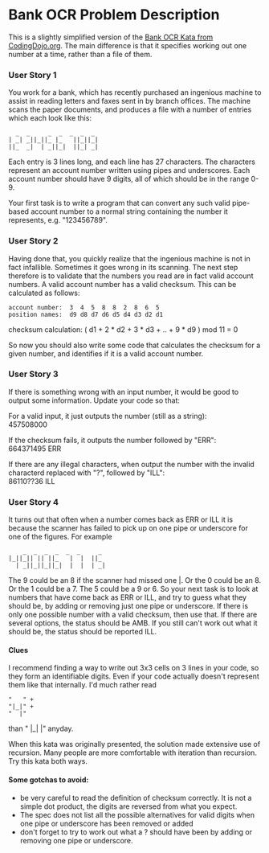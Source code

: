 # Bank OCR Problem Description

This is a slightly simplified version of the [Bank OCR Kata from CodingDojo.org](http://codingdojo.org/cgi-bin/index.pl?KataBankOCR).  The main difference is that it specifies working out one number at a time, rather than a file of them.

### User Story 1
You work for a bank, which has recently purchased an ingenious machine to assist in reading letters and faxes sent in by branch offices. The machine scans the paper documents, and produces a file with a number of entries which each look like this:

      _  _     _  _  _  _  _ 
    | _| _||_||_ |_   ||_||_| 
    ||_  _|  | _||_|  ||_| _|  

Each entry is 3 lines long, and each line has 27 characters. The characters represent an account number written using pipes and underscores. Each account number should have 9 digits, all of which should be in the range 0-9.

Your first task is to write a program that can convert any such valid pipe-based account number to a normal string containing the number it represents, e.g. "123456789".

### User Story 2

Having done that, you quickly realize that the ingenious machine is not in fact infallible. Sometimes it goes wrong in its scanning. The next step therefore is to validate that the numbers you read are in fact valid account numbers. A valid account number has a valid checksum. This can be calculated as follows:

    account number:  3  4  5  8  8  2  8  6  5  
    position names:  d9 d8 d7 d6 d5 d4 d3 d2 d1

checksum calculation:
( d1 + 2 * d2 + 3 * d3 + .. + 9 * d9 ) mod 11 = 0

So now you should also write some code that calculates the checksum for a given number, and identifies if it is a valid account number.

### User Story 3

If there is something wrong with an input number, it would be good to output some information.  Update your code so that:

For a valid input, it just outputs the number (still as a string):  
    457508000

If the checksum fails, it outputs the number followed by "ERR":  
    664371495 ERR
    
If there are any illegal characters, when output the number with the invalid characterd replaced with "?", followed by "ILL":  
    86110??36 ILL

### User Story 4

It turns out that often when a number comes back as ERR or ILL it is because the scanner has failed to pick up on one pipe or underscore for one of the figures. For example

        _  _  _  _  _  _     _ 
    |_||_|| || ||_   |  |  ||_ 
      | _||_||_||_|  |  |  | _| 

The 9 could be an 8 if the scanner had missed one |. Or the 0 could be an 8. Or the 1 could be a 7. The 5 could be a 9 or 6. So your next task is to look at numbers that have come back as ERR or ILL, and try to guess what they should be, by adding or removing just one pipe or underscore. If there is only one possible number with a valid checksum, then use that. If there are several options, the status should be AMB. If you still can't work out what it should be, the status should be reported ILL.

#### Clues

I recommend finding a way to write out 3x3 cells on 3 lines in your code, so they form an identifiable digits. Even if your code actually doesn't represent them like that internally. I'd much rather read

    "   " +
    "|_|" +
    "  |"
than
    "   |_|  |"
anyday.

When this kata was originally presented, the solution made extensive use of recursion. Many people are more comfortable with iteration than recursion. Try this kata both ways.

#### Some gotchas to avoid:

 - be very careful to read the definition of checksum correctly. It is not a simple dot product, the digits are reversed from what you expect.
 - The spec does not list all the possible alternatives for valid digits when one pipe or underscore has been removed or added
 - don't forget to try to work out what a ? should have been by adding or removing one pipe or underscore.

